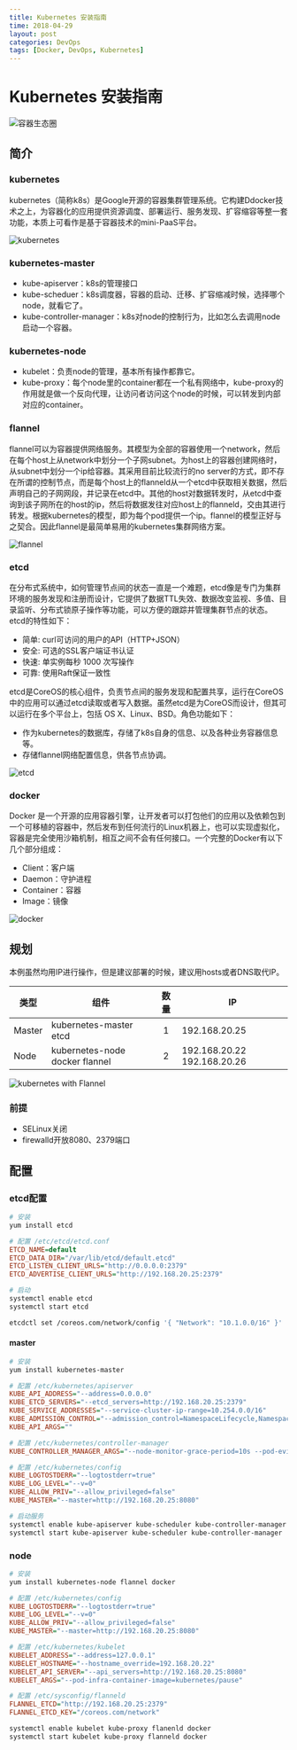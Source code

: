 ```yaml
---
title: Kubernetes 安装指南
time: 2018-04-29
layout: post
categories: DevOps
tags: [Docker, DevOps, Kubernetes]
---
```


# Kubernetes 安装指南

![容器生态圈](./files/kubernetes-install-container.jpg)

## 简介

### kubernetes

kubernetes（简称k8s）是Google开源的容器集群管理系统。它构建Ddocker技术之上，为容器化的应用提供资源调度、部署运行、服务发现、扩容缩容等整一套功能，本质上可看作是基于容器技术的mini-PaaS平台。

![kubernetes](./files/kubernetes-install-architecture.png)

### kubernetes-master

- kube-apiserver：k8s的管理接口
- kube-scheduer：k8s调度器，容器的启动、迁移、扩容缩减时候，选择哪个node，就看它了。
- kube-controller-manager：k8s对node的控制行为，比如怎么去调用node启动一个容器。

### kubernetes-node

- kubelet：负责node的管理，基本所有操作都靠它。
- kube-proxy：每个node里的container都在一个私有网络中，kube-proxy的作用就是做一个反向代理，让访问者访问这个node的时候，可以转发到内部对应的container。

### flannel

flannel可以为容器提供网络服务。其模型为全部的容器使用一个network，然后在每个host上从network中划分一个子网subnet。为host上的容器创建网络时，从subnet中划分一个ip给容器。其采用目前比较流行的no server的方式，即不存在所谓的控制节点，而是每个host上的flanneld从一个etcd中获取相关数据，然后声明自己的子网网段，并记录在etcd中。其他的host对数据转发时，从etcd中查询到该子网所在的host的ip，然后将数据发往对应host上的flanneld，交由其进行转发。根据kubernetes的模型，即为每个pod提供一个ip。flannel的模型正好与之契合。因此flannel是最简单易用的kubernetes集群网络方案。

![flannel](./files/kubernetes-install-cluster.png)

### etcd

在分布式系统中，如何管理节点间的状态一直是一个难题，etcd像是专门为集群环境的服务发现和注册而设计，它提供了数据TTL失效、数据改变监视、多值、目录监听、分布式锁原子操作等功能，可以方便的跟踪并管理集群节点的状态。etcd的特性如下：

- 简单: curl可访问的用户的API（HTTP+JSON）
- 安全: 可选的SSL客户端证书认证
- 快速: 单实例每秒 1000 次写操作
- 可靠: 使用Raft保证一致性

etcd是CoreOS的核心组件，负责节点间的服务发现和配置共享，运行在CoreOS中的应用可以通过etcd读取或者写入数据。虽然etcd是为CoreOS而设计，但其可以运行在多个平台上，包括 OS X、Linux、BSD。角色功能如下：

- 作为kubernetes的数据库，存储了k8s自身的信息、以及各种业务容器信息等。
- 存储flannel网络配置信息，供各节点协调。

![etcd](./files/kubernetes-install-etcd.png)

### docker

Docker 是一个开源的应用容器引擎，让开发者可以打包他们的应用以及依赖包到一个可移植的容器中，然后发布到任何流行的Linux机器上，也可以实现虚拟化，容器是完全使用沙箱机制，相互之间不会有任何接口。一个完整的Docker有以下几个部分组成：

- Client：客户端
- Daemon：守护进程
- Container：容器
- Image：镜像

![docker](./files/kubernetes-install-docker.png)

## 规划

本例虽然均用IP进行操作，但是建议部署的时候，建议用hosts或者DNS取代IP。

|  类型  |              组件              | 数量  |             IP              |
| ------ | ------------------------------ | :---: | --------------------------- |
| Master | kubernetes-master etcd         |   1   | 192.168.20.25               |
| Node   | kubernetes-node docker flannel |   2   | 192.168.20.22 192.168.20.26 |

![kubernetes with Flannel](./files/kubernetes-install-flannel.png)

### 前提

- SELinux关闭
- firewalld开放8080、2379端口

## 配置

### etcd配置

```bash
# 安装
yum install etcd
```

```ini
# 配置 /etc/etcd/etcd.conf
ETCD_NAME=default
ETCD_DATA_DIR="/var/lib/etcd/default.etcd"
ETCD_LISTEN_CLIENT_URLS="http://0.0.0.0:2379"
ETCD_ADVERTISE_CLIENT_URLS="http://192.168.20.25:2379"
```

```bash
# 启动
systemctl enable etcd
systemctl start etcd
```

```bash
etcdctl set /coreos.com/network/config '{ "Network": "10.1.0.0/16" }'
```

#### master

```bash
# 安装
yum install kubernetes-master
```

```ini
# 配置 /etc/kubernetes/apiserver
KUBE_API_ADDRESS="--address=0.0.0.0"
KUBE_ETCD_SERVERS="--etcd_servers=http://192.168.20.25:2379"
KUBE_SERVICE_ADDRESSES="--service-cluster-ip-range=10.254.0.0/16"
KUBE_ADMISSION_CONTROL="--admission_control=NamespaceLifecycle,NamespaceExists,LimitRanger,SecurityContextDeny,ResourceQuota"
KUBE_API_ARGS=""
```

```ini
# 配置 /etc/kubernetes/controller-manager
KUBE_CONTROLLER_MANAGER_ARGS="--node-monitor-grace-period=10s --pod-eviction-timeout=10s"
```

```ini
# 配置 /etc/kubernetes/config
KUBE_LOGTOSTDERR="--logtostderr=true"
KUBE_LOG_LEVEL="--v=0"
KUBE_ALLOW_PRIV="--allow_privileged=false"
KUBE_MASTER="--master=http://192.168.20.25:8080"
```

```bash
# 启动服务
systemctl enable kube-apiserver kube-scheduler kube-controller-manager
systemctl start kube-apiserver kube-scheduler kube-controller-manager
```

### node

```bash
# 安装
yum install kubernetes-node flannel docker
```

```ini
# 配置 /etc/kubernetes/config
KUBE_LOGTOSTDERR="--logtostderr=true"
KUBE_LOG_LEVEL="--v=0"
KUBE_ALLOW_PRIV="--allow_privileged=false"
KUBE_MASTER="--master=http://192.168.20.25:8080"
```

```ini
# 配置 /etc/kubernetes/kubelet
KUBELET_ADDRESS="--address=127.0.0.1"
KUBELET_HOSTNAME="--hostname_override=192.168.20.22"
KUBELET_API_SERVER="--api_servers=http://192.168.20.25:8080"
KUBELET_ARGS="--pod-infra-container-image=kubernetes/pause"
```

```ini
# 配置 /etc/sysconfig/flanneld
FLANNEL_ETCD="http://192.168.20.25:2379"
FLANNEL_ETCD_KEY="/coreos.com/network"
```

```bash
systemctl enable kubelet kube-proxy flanenld docker
systemctl start kubelet kube-proxy flanneld docker
```
